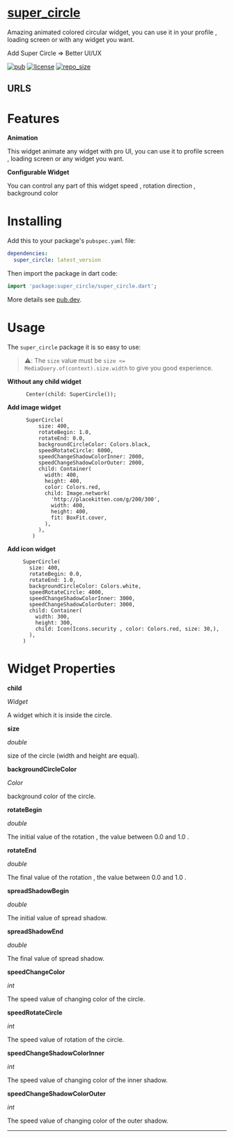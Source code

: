 # [super_circle](https://pub.dev/packages/super_circle/install)

Amazing animated colored circular widget, you can use it in your profile , loading screen or with any widget you want.

Add Super Circle => Better UI/UX


[![pub](https://img.shields.io/pub/v/super_circle?color=blue&logo=flutter&logoColor=blue&style=flat-square)](https://pub.dev/packages/super_circle/install)
[![license](https://img.shields.io/github/license/ABDULKARIMALBAIK/super_circle?color=yellow&logo=github&style=flat-square)](https://pub.dev/packages/super_circle/install)
[![repo_size](https://img.shields.io/github/languages/code-size/ABDULKARIMALBAIK/super_circle?color=green&label=repo_size&logo=github&style=flat-square)](https://pub.dev/packages/super_circle/install)


## URLS


# Features

**Animation**

This widget animate any widget with pro UI,  you can use it to profile screen , loading screen or any widget you want.

**Configurable Widget**

You can control any part of this widget speed , rotation direction , background color


# Installing

Add this to your package's `pubspec.yaml` file:

```yaml
dependencies:
  super_circle: latest_version
```

Then import the package in dart code:

```dart
import 'package:super_circle/super_circle.dart';
```

More details see [pub.dev](https://pub.dev/packages/super_circle/install).


# Usage

The `super_circle` package it is so easy to use:

> :warning:: The `size` value must be `size <= MediaQuery.of(context).size.width` to give you good experience.

**Without any child widget**

```
      Center(child: SuperCircle());
```

**Add image widget**

```
      SuperCircle(
          size: 400,
          rotateBegin: 1.0,
          rotateEnd: 0.0,
          backgroundCircleColor: Colors.black,
          speedRotateCircle: 6000,
          speedChangeShadowColorInner: 2000,
          speedChangeShadowColorOuter: 2000,
          child: Container(
            width: 400,
            height: 400,
            color: Colors.red,
            child: Image.network(
              'http://placekitten.com/g/200/300',
              width: 400,
              height: 400,
              fit: BoxFit.cover,
            ),
          ),
        )
```

**Add icon widget**

```
     SuperCircle(
       size: 400,
       rotateBegin: 0.0,
       rotateEnd: 1.0,
       backgroundCircleColor: Colors.white,
       speedRotateCircle: 4000,
       speedChangeShadowColorInner: 3000,
       speedChangeShadowColorOuter: 3000,
       child: Container(
         width: 300,
         height: 300,
         child: Icon(Icons.security , color: Colors.red, size: 30,),
       ),
     )
```


# Widget Properties

**child**

*Widget*

A widget which it is inside the circle.


**size**

*double*

size of the circle (width and height are equal).


**backgroundCircleColor**

*Color*

background color of the circle.


**rotateBegin**

*double*

The initial value of the rotation , the value between 0.0 and 1.0 .


**rotateEnd**

*double*

The final value of the rotation , the value between 0.0 and 1.0 .


**spreadShadowBegin**

*double*

The initial value of spread shadow.


**spreadShadowEnd**

*double*

The final value of spread shadow.


**speedChangeColor**

*int*

The speed value of changing color of the circle.


**speedRotateCircle**

*int*

The speed value of rotation of the circle.


**speedChangeShadowColorInner**

*int*

The speed value of changing color of the inner shadow.


**speedChangeShadowColorOuter**

*int*

The speed value of changing color of the outer shadow.


---
